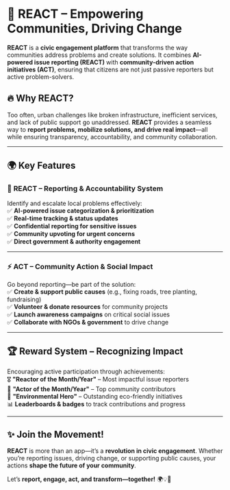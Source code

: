 # 🚀 REACT – Empowering Communities, Driving Change  

**REACT** is a **civic engagement platform** that transforms the way communities address problems and create solutions. It combines **AI-powered issue reporting (REACT)** with **community-driven action initiatives (ACT)**, ensuring that citizens are not just passive reporters but active problem-solvers.  

## 🔥 Why REACT?  
Too often, urban challenges like broken infrastructure, inefficient services, and lack of public support go unaddressed. **REACT** provides a seamless way to **report problems, mobilize solutions, and drive real impact**—all while ensuring transparency, accountability, and community collaboration.  

---

## 🌍 **Key Features**  

### 🔴 **REACT – Reporting & Accountability System**  
Identify and escalate local problems effectively:  
✅ **AI-powered issue categorization & prioritization**  
✅ **Real-time tracking & status updates**  
✅ **Confidential reporting for sensitive issues**  
✅ **Community upvoting for urgent concerns**  
✅ **Direct government & authority engagement**  

---

### ⚡ **ACT – Community Action & Social Impact**  
Go beyond reporting—be part of the solution:  
✅ **Create & support public causes** (e.g., fixing roads, tree planting, fundraising)  
✅ **Volunteer & donate resources** for community projects  
✅ **Launch awareness campaigns** on critical social issues  
✅ **Collaborate with NGOs & government** to drive change  

---

## 🏆 **Reward System – Recognizing Impact**  
Encouraging active participation through achievements:  
🎖 **"Reactor of the Month/Year"** – Most impactful issue reporters  
🏅 **"Actor of the Month/Year"** – Top community contributors  
🌿 **"Environmental Hero"** – Outstanding eco-friendly initiatives  
📊 **Leaderboards & badges** to track contributions and progress  

---

## ✨ **Join the Movement!**  
**REACT** is more than an app—it’s a **revolution in civic engagement**. Whether you’re reporting issues, driving change, or supporting public causes, your actions **shape the future of your community**.  

Let’s **report, engage, act, and transform—together!** 🌍💡🚀
